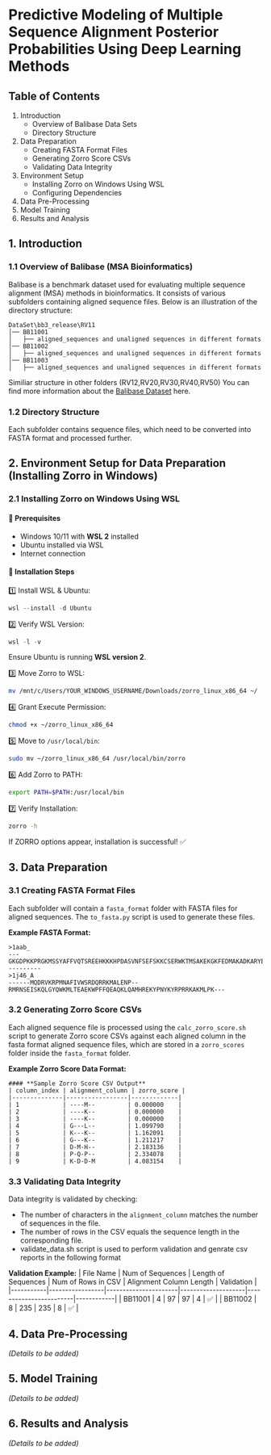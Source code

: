 # Predictive Modeling of Multiple Sequence Alignment Posterior Probabilities Using Deep Learning Methods

## Table of Contents
1. Introduction
   - Overview of Balibase Data Sets
   - Directory Structure
2. Data Preparation
   - Creating FASTA Format Files
   - Generating Zorro Score CSVs
   - Validating Data Integrity
3. Environment Setup
   - Installing Zorro on Windows Using WSL
   - Configuring Dependencies
4. Data Pre-Processing
5. Model Training
6. Results and Analysis

## 1. Introduction

### 1.1 Overview of Balibase (MSA Bioinformatics)
Balibase is a benchmark dataset used for evaluating multiple sequence alignment (MSA) methods in bioinformatics. It consists of various subfolders containing aligned sequence files. Below is an illustration of the directory structure:
```
DataSet\bb3_release\RV11
│── BB11001
│   ├── aligned_sequences and unaligned sequences in different formats
│── BB11002
│   ├── aligned_sequences and unaligned sequences in different formats
│── BB11003
│   ├── aligned_sequences and unaligned sequences in different formats
```
Similiar structure in other folders (RV12,RV20,RV30,RV40,RV50)
You can find more information about the [Balibase Dataset](https://www.lbgi.fr/balibase/) here.

### 1.2 Directory Structure
Each subfolder contains sequence files, which need to be converted into FASTA format and processed further.

## 2. Environment Setup for Data Preparation (Installing Zorro in Windows)

### 2.1 Installing Zorro on Windows Using WSL
#### 📌 Prerequisites
- Windows 10/11 with **WSL 2** installed
- Ubuntu installed via WSL
- Internet connection

#### 🚀 Installation Steps
1️⃣ Install WSL & Ubuntu:
```powershell
wsl --install -d Ubuntu
```

2️⃣ Verify WSL Version:
```powershell
wsl -l -v
```
Ensure Ubuntu is running **WSL version 2**.

3️⃣ Move Zorro to WSL:
```bash
mv /mnt/c/Users/YOUR_WINDOWS_USERNAME/Downloads/zorro_linux_x86_64 ~/
```

4️⃣ Grant Execute Permission:
```bash
chmod +x ~/zorro_linux_x86_64
```

5️⃣ Move to `/usr/local/bin`:
```bash
sudo mv ~/zorro_linux_x86_64 /usr/local/bin/zorro
```

6️⃣ Add Zorro to PATH:
```bash
export PATH=$PATH:/usr/local/bin
```

7️⃣ Verify Installation:
```bash
zorro -h
```
If ZORRO options appear, installation is successful! ✅


## 3. Data Preparation

### 3.1 Creating FASTA Format Files
Each subfolder will contain a `fasta_format` folder with FASTA files for aligned sequences. The `to_fasta.py` script is used to generate these files.

**Example FASTA Format:**
```
>1aab_
---GKGDPKKPRGKMSSYAFFVQTSREEHKKKHPDASVNFSEFSKKCSERWKTMSAKEKGKFEDMAKADKARYEREMKTYIPPKGE----------
>1j46_A
------MQDRVKRPMNAFIVWSRDQRRKMALENP--RMRNSEISKQLGYQWKMLTEAEKWPFFQEAQKLQAMHREKYPNYKYRPRRKAKMLPK---
```

### 3.2 Generating Zorro Score CSVs
Each aligned sequence file is processed using the `calc_zorro_score.sh` script to generate Zorro score CSVs against each aligned column in the fasta format aligned sequence files, which are stored in a `zorro_scores` folder inside the `fasta_format` folder.

**Example Zorro Score Data Format:**
```
#### **Sample Zorro Score CSV Output**
| column_index | alignment_column | zorro_score |
|--------------|-----------------|-------------|
| 1            | ----M--         | 0.000000    |
| 2            | ----K--         | 0.000000    |
| 3            | ----K--         | 0.000000    |
| 4            | G---L--         | 1.099790    |
| 5            | K---K--         | 1.162091    |
| 6            | G---K--         | 1.211217    |
| 7            | D-M-H--         | 2.183136    |
| 8            | P-Q-P--         | 2.334078    |
| 9            | K-D-D-M         | 4.083154    |

```

### 3.3 Validating Data Integrity
Data integrity is validated by checking:
- The number of characters in the `alignment_column` matches the number of sequences in the file.
- The number of rows in the CSV equals the sequence length in the corresponding file.
- validate_data.sh script is used to perform validation and genrate csv reports in the following format

**Validation Example:**
| File Name | Num of Sequences | Length of Sequences | Num of Rows in CSV | Alignment Column Length | Validation |
|-----------|-----------------|----------------------|--------------------|------------------------|------------|
| BB11001   | 4               | 97                   | 97                 | 4                      | ✅          |
| BB11002   | 8               | 235                  | 235                | 8                      | ✅          |


## 4. Data Pre-Processing
*(Details to be added)*

## 5. Model Training
*(Details to be added)*

## 6. Results and Analysis
*(Details to be added)*

